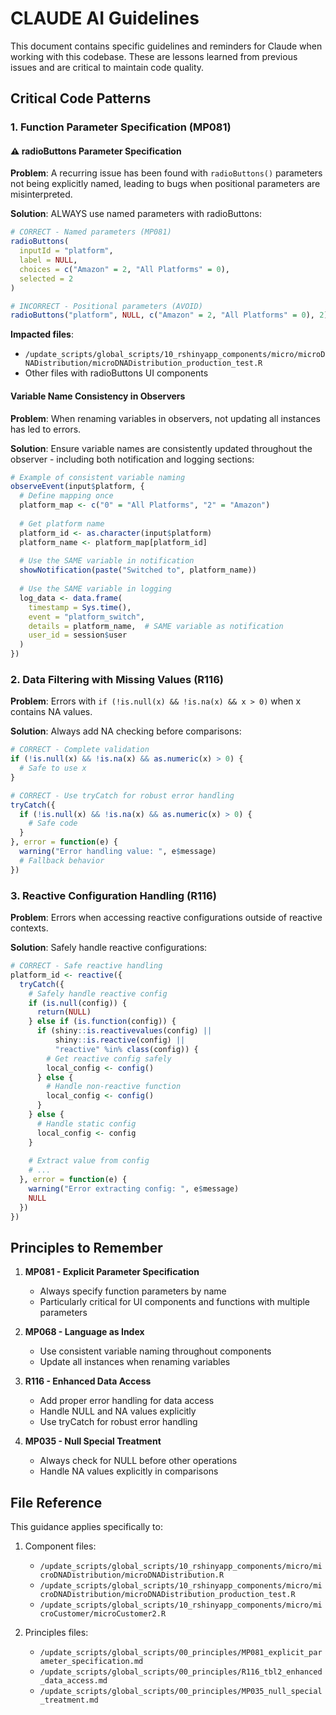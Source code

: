 # CLAUDE AI Guidelines

This document contains specific guidelines and reminders for Claude when working with this codebase. These are lessons learned from previous issues and are critical to maintain code quality.

## Critical Code Patterns

### 1. Function Parameter Specification (MP081) 

#### ⚠️ radioButtons Parameter Specification

**Problem**: A recurring issue has been found with `radioButtons()` parameters not being explicitly named, leading to bugs when positional parameters are misinterpreted.

**Solution**: ALWAYS use named parameters with radioButtons:

```r
# CORRECT - Named parameters (MP081)
radioButtons(
  inputId = "platform",
  label = NULL,
  choices = c("Amazon" = 2, "All Platforms" = 0),
  selected = 2
)

# INCORRECT - Positional parameters (AVOID)
radioButtons("platform", NULL, c("Amazon" = 2, "All Platforms" = 0), 2)
```

**Impacted files**:
- `/update_scripts/global_scripts/10_rshinyapp_components/micro/microDNADistribution/microDNADistribution_production_test.R`
- Other files with radioButtons UI components

#### Variable Name Consistency in Observers

**Problem**: When renaming variables in observers, not updating all instances has led to errors.

**Solution**: Ensure variable names are consistently updated throughout the observer - including both notification and logging sections:

```r
# Example of consistent variable naming
observeEvent(input$platform, {
  # Define mapping once
  platform_map <- c("0" = "All Platforms", "2" = "Amazon")
  
  # Get platform name
  platform_id <- as.character(input$platform)
  platform_name <- platform_map[platform_id]
  
  # Use the SAME variable in notification
  showNotification(paste("Switched to", platform_name))
  
  # Use the SAME variable in logging
  log_data <- data.frame(
    timestamp = Sys.time(),
    event = "platform_switch",
    details = platform_name,  # SAME variable as notification
    user_id = session$user
  )
})
```

### 2. Data Filtering with Missing Values (R116)

**Problem**: Errors with `if (!is.null(x) && !is.na(x) && x > 0)` when x contains NA values.

**Solution**: Always add NA checking before comparisons:

```r
# CORRECT - Complete validation
if (!is.null(x) && !is.na(x) && as.numeric(x) > 0) {
  # Safe to use x
}

# CORRECT - Use tryCatch for robust error handling
tryCatch({
  if (!is.null(x) && !is.na(x) && as.numeric(x) > 0) {
    # Safe code
  }
}, error = function(e) {
  warning("Error handling value: ", e$message)
  # Fallback behavior
})
```

### 3. Reactive Configuration Handling (R116)

**Problem**: Errors when accessing reactive configurations outside of reactive contexts.

**Solution**: Safely handle reactive configurations:

```r
# CORRECT - Safe reactive handling
platform_id <- reactive({
  tryCatch({
    # Safely handle reactive config
    if (is.null(config)) {
      return(NULL)
    } else if (is.function(config)) {
      if (shiny::is.reactivevalues(config) || 
          shiny::is.reactive(config) || 
          "reactive" %in% class(config)) {
        # Get reactive config safely
        local_config <- config()
      } else {
        # Handle non-reactive function
        local_config <- config()
      }
    } else {
      # Handle static config
      local_config <- config
    }
    
    # Extract value from config
    # ...
  }, error = function(e) {
    warning("Error extracting config: ", e$message)
    NULL
  })
})
```

## Principles to Remember

1. **MP081 - Explicit Parameter Specification**
   - Always specify function parameters by name
   - Particularly critical for UI components and functions with multiple parameters

2. **MP068 - Language as Index**
   - Use consistent variable naming throughout components
   - Update all instances when renaming variables

3. **R116 - Enhanced Data Access**
   - Add proper error handling for data access
   - Handle NULL and NA values explicitly
   - Use tryCatch for robust error handling

4. **MP035 - Null Special Treatment**
   - Always check for NULL before other operations
   - Handle NA values explicitly in comparisons

## File Reference

This guidance applies specifically to:

1. Component files:
   - `/update_scripts/global_scripts/10_rshinyapp_components/micro/microDNADistribution/microDNADistribution.R`
   - `/update_scripts/global_scripts/10_rshinyapp_components/micro/microDNADistribution/microDNADistribution_production_test.R`
   - `/update_scripts/global_scripts/10_rshinyapp_components/micro/microCustomer/microCustomer2.R`

2. Principles files:
   - `/update_scripts/global_scripts/00_principles/MP081_explicit_parameter_specification.md`
   - `/update_scripts/global_scripts/00_principles/R116_tbl2_enhanced_data_access.md`
   - `/update_scripts/global_scripts/00_principles/MP035_null_special_treatment.md`